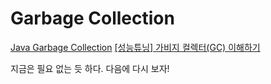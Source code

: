 # Garbage Collection

[Java Garbage Collection](https://d2.naver.com/helloworld/1329)
[[성능튜닝] 가비지 컬렉터(GC) 이해하기](https://12bme.tistory.com/57)

지금은 필요 없는 듯 하다.
다음에 다시 보자!
